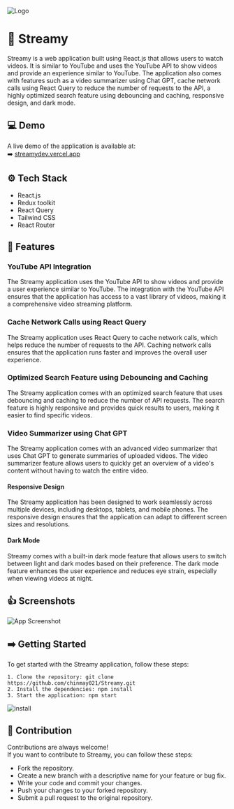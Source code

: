 
![Logo](https://i.imgur.com/a1Ck04B.png)


# 🎉 Streamy
Streamy is a web application built using React.js that allows users to watch videos. It is similar to YouTube and uses the YouTube API to show videos and provide an experience similar to YouTube. The application also comes with features such as a video summarizer using Chat GPT, cache network calls using React Query to reduce the number of requests to the API, a highly optimized search feature using debouncing and caching, responsive design, and dark mode.


## 💻 Demo
A live demo of the application is available at:\
➡️ [streamydev.vercel.app](https://streamydev.vercel.app/)


## ⚙️ Tech Stack
- React.js
- Redux toolkit 
- React Query
- Tailwind CSS
- React Router



## 🚀 Features

### **YouTube API Integration**

The Streamy application uses the YouTube API to show videos and provide a user experience similar to YouTube. The integration with the YouTube API ensures that the application has access to a vast library of videos, making it a comprehensive video streaming platform.

### **Cache Network Calls using React Query**

The Streamy application uses React Query to cache network calls, which helps reduce the number of requests to the API. Caching network calls ensures that the application runs faster and improves the overall user experience.

### **Optimized Search Feature using Debouncing and Caching**

The Streamy application comes with an optimized search feature that uses debouncing and caching to reduce the number of API requests. The search feature is highly responsive and provides quick results to users, making it easier to find specific videos.

### **Video Summarizer using Chat GPT**

The Streamy application comes with an advanced video summarizer that uses Chat GPT to generate summaries of uploaded videos. The video summarizer feature allows users to quickly get an overview of a video's content without having to watch the entire video.

#### **Responsive Design**

The Streamy application has been designed to work seamlessly across multiple devices, including desktops, tablets, and mobile phones. The responsive design ensures that the application can adapt to different screen sizes and resolutions.

#### **Dark Mode**

Streamy comes with a built-in dark mode feature that allows users to switch between light and dark modes based on their preference. The dark mode feature enhances the user experience and reduces eye strain, especially when viewing videos at night.

## 👍 Screenshots


![App Screenshot](https://i.imgur.com/s5Jt9CT.png)


## ➡️ Getting Started
To get started with the Streamy application, follow these steps:

    1. Clone the repository: git clone https://github.com/chinmay021/Streamy.git
    2. Install the dependencies: npm install
    3. Start the application: npm start
![install](https://i.imgur.com/KS3thn0.png)
## 🤝 Contribution

Contributions are always welcome!\
If you want to contribute to Streamy, you can follow these steps:

- Fork the repository.
- Create a new branch with a descriptive name for your feature or bug fix.
- Write your code and commit your changes.
- Push your changes to your forked repository.
- Submit a pull request to the original repository.


